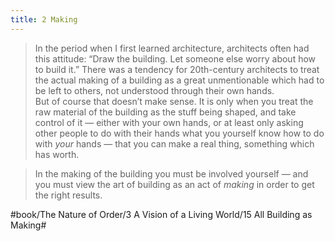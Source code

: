 ```yaml
---
title: 2 Making
---
```


> In the period when I first learned architecture, architects often had this attitude: “Draw the building. Let someone else worry about how to build it.” There was a tendency for 20th-century architects to treat the actual making of a building as a great unmentionable which had to be left to others, not understood through their own hands.  
> But of course that doesn’t make sense. It is only when you treat the raw material of the building as the stuff being shaped, and take control of it — either with your own hands, or at least only asking other people to do with their hands what you yourself know how to do with *your* hands — that you can make a real thing, something which has worth.  

> In the making of the building you must be involved yourself — and you must view the art of building as an act of *making* in order to get the right results.  

#book/The Nature of Order/3 A Vision of a Living World/15 All Building as Making#